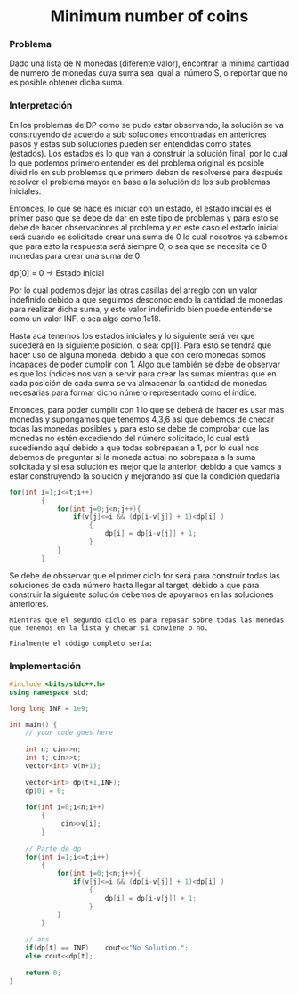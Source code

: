 <h1 align="center">Minimum number of coins</h1>
<h3>Problema</h3>
<p>
  Dado una lista de N monedas (diferente valor), encontrar la minima cantidad de número de monedas cuya suma sea igual al número S, o reportar que no es posible 
  obtener dicha suma.
  
  <h3>Interpretación</h3>
  En los problemas de DP como se pudo estar observando, la solución se va construyendo de acuerdo a sub soluciones encontradas en anteriores pasos y estas sub soluciones
  pueden ser entendidas como states (estados). Los estados es lo que van a construir la solución final, por lo cual lo que podemos primero entender es del problema 
  original es posible dividirlo en sub problemas que primero deban de resolverse para después resolver el problema mayor en base a la solución de los sub problemas 
  iniciales. 
  
  Entonces, lo que se hace es iniciar con un estado, el estado inicial es el primer paso que se debe de dar en este tipo de problemas y para esto se debe de hacer
  observaciones al problema y en este caso el estado inicial será cuando es solicitado crear una suma de 0 lo cual nosotros ya sabemos que para esto la respuesta será 
  siempre 0, o sea que se necesita de 0 monedas para crear una suma de 0:
  
  dp[0] = 0       ->  Estado inicial
  
  Por lo cual podemos dejar las otras casillas del arreglo con un valor indefinido debido a que seguimos desconociendo la cantidad de monedas para realizar dicha
  suma, y este valor indefinido bien puede entenderse como un valor INF, o sea algo como 1e18.
  
  Hasta acá tenemos los estados iniciales y lo siguiente será ver que sucederá en la siguiente posición, o sea: dp[1]. Para esto se tendrá que hacer uso de alguna moneda,
  debido a que con cero monedas somos incapaces de poder cumplir con 1. Algo que también se debe de observar es que los índices nos van a servir para crear las sumas 
  mientras que en cada posición de cada suma se va almacenar la cantidad de monedas necesarias para formar dicho número representado como el índice.
  
  Entonces, para poder cumplir con 1 lo que se deberá de hacer es usar más monedas y supongamos que tenemos 4,3,6 así que debemos de checar todas las monedas posibles 
  y para esto se debe de comprobar que las monedas no estén excediendo del número solicitado, lo cual está sucediendo aquí debido a que todas sobrepasan a 1, por lo 
  cual nos debemos de preguntar si la moneda actual no sobrepasa a la suma solicitada y si esa solución es mejor que la anterior, debido a que vamos a estar 
  construyendo la solución y mejorando así que la condición quedaría
  
</p>

```c++
for(int i=1;i<=t;i++)
	    {
	        for(int j=0;j<n;j++){
	            if(v[j]<=i && (dp[i-v[j]] + 1)<dp[i] )
	                {
	                    dp[i] = dp[i-v[j]] + 1;
	                }
	        }
	    }
```

<p>
Se debe de obsservar que el primer ciclo for será para construir todas las soluciones de cada número hasta llegar al target, debido a que para construir la siguiente
	solución debemos de apoyarnos en las soluciones anteriores.
	
	Mientras que el segundo ciclo es para repasar sobre todas las monedas que tenemos en la lista y checar si conviene o no.
	
	Finalmente el código completo sería:
</p>

### Implementación
```c++
#include <bits/stdc++.h>
using namespace std;

long long INF = 1e9;

int main() {
	// your code goes here
	
	int n; cin>>n;
	int t; cin>>t;
	vector<int> v(n+1);
	
	vector<int> dp(t+1,INF);
	dp[0] = 0;
	
	for(int i=0;i<n;i++)
	    {
	         cin>>v[i];
	    }
	
	// Parte de dp
	for(int i=1;i<=t;i++)
	    {
	        for(int j=0;j<n;j++){
	            if(v[j]<=i && (dp[i-v[j]] + 1)<dp[i] )
	                {
	                    dp[i] = dp[i-v[j]] + 1;
	                }
	        }
	    }
	
	// ans
	if(dp[t] == INF)    cout<<"No Solution.";
	else cout<<dp[t];
	
	return 0;
}

```
